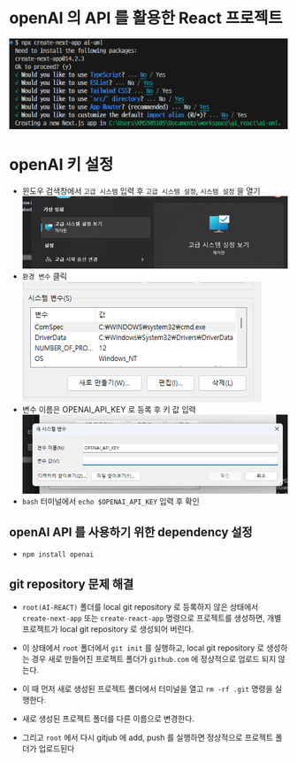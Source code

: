 # openAI 의 API 를 활용한 React 프로젝트

![alt text](image.png)

# openAI 키 설정

- 윈도우 검색창에서 `고급 시스템` 입력 후 `고급 시스템 설정`, `시스템 설정` 을 열기
  ![alt text](image-1.png)
- `환경 변수` 클릭
  ![alt text](image-2.png)
- 변수 이름은 OPENAI_API_KEY 로 등록 후 키 값 입력
  ![alt text](image-3.png)
- `bash` 터미널에서 `echo $OPENAI_API_KEY` 입력 후 확인

## openAI API 를 사용하기 위한 dependency 설정

- `npm install openai`

## git repository 문제 해결

- `root(AI-REACT)` 폴더를 local git repository 로 등록하지 않은 상태에서 `create-next-app` 또는 `create-react-app` 명령으로 프로젝트를 생성하면, 개별 프로젝트가 local git repository 로 생성되어 버린다.

- 이 상태에서 `root` 폴더에서 `git init` 를 실행하고, local git repository 로 생성하는 경우 새로 만들어진 프로젝트 폴더가 `github.com` 에 정상적으로 업로드 되지 않는다.
- 이 때 먼저 새로 생성된 프로젝트 폴더에서 터미널을 열고 `rm -rf .git` 명령을 실행한다.
- 새로 생성된 프로젝트 폴더를 다른 이름으로 변경한다.
- 그리고 `root` 에서 다시 gitjub 에 add, push 를 실행하면 정상적으로 프로젝트 폴더가 업로드된다

